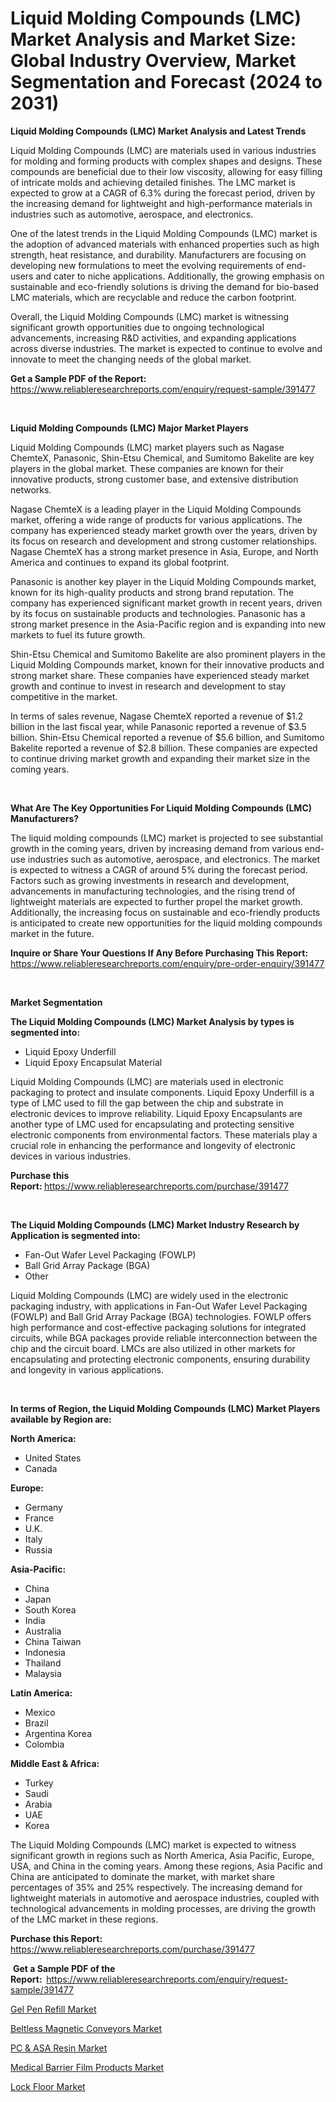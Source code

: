 <p><h1>Liquid Molding Compounds (LMC) Market Analysis and Market Size: Global Industry Overview, Market Segmentation and Forecast (2024 to 2031)</h1></p><p><strong>Liquid Molding Compounds (LMC) Market Analysis and Latest Trends</strong></p>
<p><p>Liquid Molding Compounds (LMC) are materials used in various industries for molding and forming products with complex shapes and designs. These compounds are beneficial due to their low viscosity, allowing for easy filling of intricate molds and achieving detailed finishes. The LMC market is expected to grow at a CAGR of 6.3% during the forecast period, driven by the increasing demand for lightweight and high-performance materials in industries such as automotive, aerospace, and electronics.</p><p>One of the latest trends in the Liquid Molding Compounds (LMC) market is the adoption of advanced materials with enhanced properties such as high strength, heat resistance, and durability. Manufacturers are focusing on developing new formulations to meet the evolving requirements of end-users and cater to niche applications. Additionally, the growing emphasis on sustainable and eco-friendly solutions is driving the demand for bio-based LMC materials, which are recyclable and reduce the carbon footprint.</p><p>Overall, the Liquid Molding Compounds (LMC) market is witnessing significant growth opportunities due to ongoing technological advancements, increasing R&D activities, and expanding applications across diverse industries. The market is expected to continue to evolve and innovate to meet the changing needs of the global market.</p></p>
<p><strong>Get a Sample PDF of the Report:&nbsp;</strong> <a href="https://www.reliableresearchreports.com/enquiry/request-sample/391477">https://www.reliableresearchreports.com/enquiry/request-sample/391477</a></p>
<p>&nbsp;</p>
<p><strong>Liquid Molding Compounds (LMC) Major Market Players</strong></p>
<p><p>Liquid Molding Compounds (LMC) market players such as Nagase ChemteX, Panasonic, Shin-Etsu Chemical, and Sumitomo Bakelite are key players in the global market. These companies are known for their innovative products, strong customer base, and extensive distribution networks.</p><p>Nagase ChemteX is a leading player in the Liquid Molding Compounds market, offering a wide range of products for various applications. The company has experienced steady market growth over the years, driven by its focus on research and development and strong customer relationships. Nagase ChemteX has a strong market presence in Asia, Europe, and North America and continues to expand its global footprint.</p><p>Panasonic is another key player in the Liquid Molding Compounds market, known for its high-quality products and strong brand reputation. The company has experienced significant market growth in recent years, driven by its focus on sustainable products and technologies. Panasonic has a strong market presence in the Asia-Pacific region and is expanding into new markets to fuel its future growth.</p><p>Shin-Etsu Chemical and Sumitomo Bakelite are also prominent players in the Liquid Molding Compounds market, known for their innovative products and strong market share. These companies have experienced steady market growth and continue to invest in research and development to stay competitive in the market.</p><p>In terms of sales revenue, Nagase ChemteX reported a revenue of $1.2 billion in the last fiscal year, while Panasonic reported a revenue of $3.5 billion. Shin-Etsu Chemical reported a revenue of $5.6 billion, and Sumitomo Bakelite reported a revenue of $2.8 billion. These companies are expected to continue driving market growth and expanding their market size in the coming years.</p></p>
<p>&nbsp;</p>
<p><strong>What Are The Key Opportunities For Liquid Molding Compounds (LMC) Manufacturers?</strong></p>
<p><p>The liquid molding compounds (LMC) market is projected to see substantial growth in the coming years, driven by increasing demand from various end-use industries such as automotive, aerospace, and electronics. The market is expected to witness a CAGR of around 5% during the forecast period. Factors such as growing investments in research and development, advancements in manufacturing technologies, and the rising trend of lightweight materials are expected to further propel the market growth. Additionally, the increasing focus on sustainable and eco-friendly products is anticipated to create new opportunities for the liquid molding compounds market in the future.</p></p>
<p><strong>Inquire or Share Your Questions If Any Before Purchasing This Report:</strong> <a href="https://www.reliableresearchreports.com/enquiry/pre-order-enquiry/391477">https://www.reliableresearchreports.com/enquiry/pre-order-enquiry/391477</a></p>
<p>&nbsp;</p>
<p><strong>Market Segmentation</strong></p>
<p><strong>The Liquid Molding Compounds (LMC) Market Analysis by types is segmented into:</strong></p>
<p><ul><li>Liquid Epoxy Underfill</li><li>Liquid Epoxy Encapsulat Material</li></ul></p>
<p><p>Liquid Molding Compounds (LMC) are materials used in electronic packaging to protect and insulate components. Liquid Epoxy Underfill is a type of LMC used to fill the gap between the chip and substrate in electronic devices to improve reliability. Liquid Epoxy Encapsulants are another type of LMC used for encapsulating and protecting sensitive electronic components from environmental factors. These materials play a crucial role in enhancing the performance and longevity of electronic devices in various industries.</p></p>
<p><strong>Purchase this Report:&nbsp;</strong><a href="https://www.reliableresearchreports.com/purchase/391477">https://www.reliableresearchreports.com/purchase/391477</a></p>
<p>&nbsp;</p>
<p><strong>The Liquid Molding Compounds (LMC) Market Industry Research by Application is segmented into:</strong></p>
<p><ul><li>Fan-Out Wafer Level Packaging (FOWLP)</li><li>Ball Grid Array Package (BGA)</li><li>Other</li></ul></p>
<p><p>Liquid Molding Compounds (LMC) are widely used in the electronic packaging industry, with applications in Fan-Out Wafer Level Packaging (FOWLP) and Ball Grid Array Package (BGA) technologies. FOWLP offers high performance and cost-effective packaging solutions for integrated circuits, while BGA packages provide reliable interconnection between the chip and the circuit board. LMCs are also utilized in other markets for encapsulating and protecting electronic components, ensuring durability and longevity in various applications.</p></p>
<p>&nbsp;</p>
<p><strong>In terms of Region, the Liquid Molding Compounds (LMC) Market Players available by Region are:</strong></p>
<p>
    <p> <strong> North America: </strong>
        <ul>
            <li>United States</li>
            <li>Canada</li>
        </ul>
        </p> 
    <p> <strong> Europe: </strong>
        <ul>
            <li>Germany</li>
            <li>France</li>
            <li>U.K.</li>
            <li>Italy</li>
            <li>Russia</li>
        </ul>
        </p> 
    <p> <strong> Asia-Pacific: </strong>
        <ul>
            <li>China</li>
            <li>Japan</li>
            <li>South Korea</li>
            <li>India</li>
            <li>Australia</li>
            <li>China Taiwan</li>
            <li>Indonesia</li>
            <li>Thailand</li>
            <li>Malaysia</li>
        </ul>
        </p> 
    <p> <strong> Latin America: </strong>
        <ul>
            <li>Mexico</li>
            <li>Brazil</li>
            <li>Argentina Korea</li>
            <li>Colombia</li>
        </ul>
        </p> 
    <p> <strong> Middle East & Africa: </strong>
        <ul>
            <li>Turkey</li>
            <li>Saudi</li>
            <li>Arabia</li>
            <li>UAE</li>
            <li>Korea</li>
        </ul>
    </p>
    </p>
<p><p>The Liquid Molding Compounds (LMC) market is expected to witness significant growth in regions such as North America, Asia Pacific, Europe, USA, and China in the coming years. Among these regions, Asia Pacific and China are anticipated to dominate the market, with market share percentages of 35% and 25% respectively. The increasing demand for lightweight materials in automotive and aerospace industries, coupled with technological advancements in molding processes, are driving the growth of the LMC market in these regions.</p></p>
<p><strong>Purchase this Report: </strong><a href="https://www.reliableresearchreports.com/purchase/391477">https://www.reliableresearchreports.com/purchase/391477</a></p>
<p>&nbsp;<strong>Get a Sample PDF of the Report:&nbsp;&nbsp;</strong><a href="https://www.reliableresearchreports.com/enquiry/request-sample/391477">https://www.reliableresearchreports.com/enquiry/request-sample/391477</a></p>
<p><strong></strong></p>
<p><p><a href="https://view.publitas.com/reportprime-1/gel-pen-refill-market-size-market-share-and-global-market-analysis-report-2024-2031/">Gel Pen Refill Market</a></p><p><a href="https://cat-emmental-94b.notion.site/Beltless-Magnetic-Conveyors-Market-Size-Growth-Outlook-from-2024-to-2031-projecting-at-Market-s-Tr-7a596e49ff93418fa38dd99f74cee875">Beltless Magnetic Conveyors Market</a></p><p><a href="https://silk-columnist-571.notion.site/PC-ASA-Resin-Market-Challenges-Opportunities-and-Growth-Drivers-and-Major-Market-Players-foreca-c102680535ed4b99874524c382935f5e">PC & ASA Resin Market</a></p><p><a href="https://cat-emmental-94b.notion.site/Medical-Barrier-Film-Products-Market-Size-Market-Share-and-Global-Market-Analysis-Report-2024-20-b8d83cf31cd44efcb8d9284dc51b69e3">Medical Barrier Film Products Market</a></p><p><a href="https://view.publitas.com/reportprime-1/lock-floor-market-size-furnishes-valuable-information-encompassing-market-share-market-trends-and-projections-spanning-from-2024-to-2031/">Lock Floor Market</a></p></p>